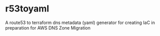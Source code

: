 # r53toyaml

A route53 to terraform dns metadata (yaml) generator for creating IaC in preparation for AWS DNS Zone Migration
